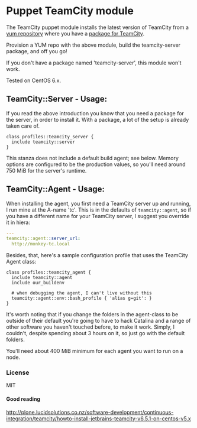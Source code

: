 # Puppet TeamCity module

The TeamCity puppet module installs the latest version of TeamCity from a [yum
repository](https://github.com/haf/puppet-yum) where you have a [package for
TeamCity](https://github.com/haf/fpm-recipes/tree/master/teamcity-server).

Provision a YUM repo with the above module, build the teamcity-server package,
and off you go!

If you don't have a package named 'teamcity-server', this module won't work.

Tested on CentOS 6.x.

## TeamCity::Server - Usage:

If you read the above introduction you know that you need a package for the
server, in order to install it. With a package, a lot of the setup is already
taken care of.

```puppet
class profiles::teamcity_server {
  include teamcity::server
}
```

This stanza does not include a default build agent; see below. Memory options
are configured to be the production values, so you'll need around 750 MiB for
the server's runtime.

## TeamCity::Agent - Usage:

When installing the agent, you first need a TeamCity server up and running, I
run mine at the A-name 'tc'. This is in the defaults of `teamcity::agent`, so if
you have a different name for your TeamCity server, I suggest you override it in
hiera:

```yaml
---
teamcity::agent::server_url:
  http://monkey-tc.local
```

Besides, that, here's a sample configuration profile that uses the TeamCity
Agent class:

```puppet
class profiles::teamcity_agent {
  include teamcity::agent
  include our_buildenv

  # when debugging the agent, I can't live without this
  teamcity::agent::env::bash_profile { 'alias g=git': }
}
```

It's worth noting that if you change the folders in the agent-class to be
outside of their default you're going to have to hack Catalina and a range of
other software you haven't touched before, to make it work. Simply, I couldn't,
despite spending about 3 hours on it, so just go with the default folders.

You'll need about 400 MiB minimum for each agent you want to run on a node.

### License

MIT


#### Good reading

http://plone.lucidsolutions.co.nz/software-development/continuous-integration/teamcity/howto-install-jetbrains-teamcity-v6.5.1-on-centos-v5.x

